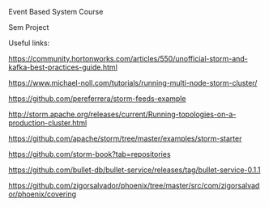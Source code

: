 Event Based System Course

Sem Project


Useful links:

https://community.hortonworks.com/articles/550/unofficial-storm-and-kafka-best-practices-guide.html

https://www.michael-noll.com/tutorials/running-multi-node-storm-cluster/

https://github.com/pereferrera/storm-feeds-example

http://storm.apache.org/releases/current/Running-topologies-on-a-production-cluster.html

https://github.com/apache/storm/tree/master/examples/storm-starter

https://github.com/storm-book?tab=repositories

https://github.com/bullet-db/bullet-service/releases/tag/bullet-service-0.1.1

https://github.com/zigorsalvador/phoenix/tree/master/src/com/zigorsalvador/phoenix/covering